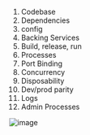 1. Codebase
2. Dependencies
3. config
4. Backing Services
5. Build, release, run
6. Processes
7. Port Binding
8. Concurrency
9. Disposability
10. Dev/prod parity
11. Logs
12. Admin Processes


![image](https://github.com/user-attachments/assets/d4461627-d043-4ae0-aec6-69955bb9463e)
